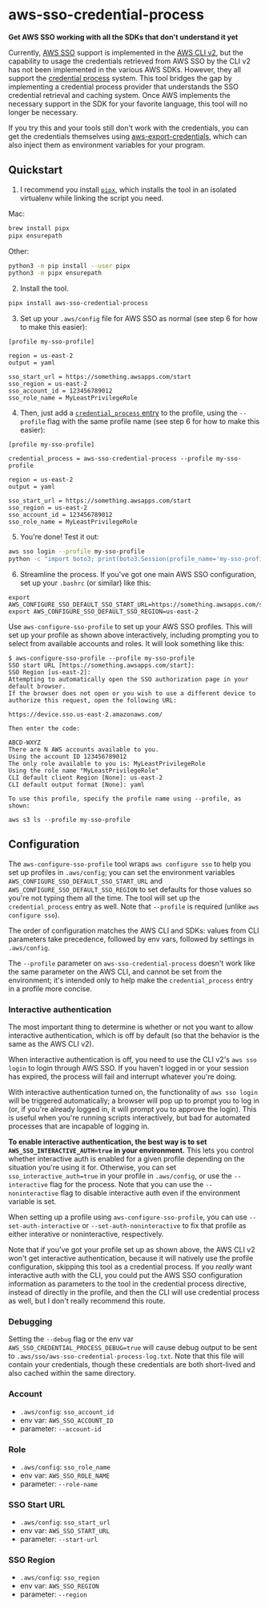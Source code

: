 # aws-sso-credential-process
**Get AWS SSO working with all the SDKs that don't understand it yet**

Currently, [AWS SSO](https://aws.amazon.com/single-sign-on/) support is implemented in the [AWS CLI v2](https://aws.amazon.com/blogs/developer/aws-cli-v2-is-now-generally-available/), but the capability to usage the credentials retrieved from AWS SSO by the CLI v2 has not been implemented in the various AWS SDKs. However, they all support the [credential process](https://docs.aws.amazon.com/cli/latest/userguide/cli-configure-sourcing-external.html) system. This tool bridges the gap by implementing a credential process provider that understands the SSO credential retrieval and caching system. Once AWS implements the necessary support in the SDK for your favorite language, this tool will no longer be necessary.

If you try this and your tools still don't work with the credentials, you can get the credentials themselves using [aws-export-credentials](https://github.com/benkehoe/aws-export-credentials), which can also inject them as environment variables for your program.

## Quickstart

1. I recommend you install [`pipx`](https://pipxproject.github.io/pipx/), which installs the tool in an isolated virtualenv while linking the script you need.

Mac:
```bash
brew install pipx
pipx ensurepath
```

Other:
```bash
python3 -m pip install --user pipx
python3 -m pipx ensurepath
```

2. Install the tool.
```bash
pipx install aws-sso-credential-process
```

3. Set up your `.aws/config` file for AWS SSO as normal (see step 6 for how to make this easier):

```
[profile my-sso-profile]

region = us-east-2
output = yaml

sso_start_url = https://something.awsapps.com/start
sso_region = us-east-2
sso_account_id = 123456789012
sso_role_name = MyLeastPrivilegeRole
```

4. Then, just add a [`credential_process` entry](https://docs.aws.amazon.com/cli/latest/userguide/cli-configure-sourcing-external.html) to the profile, using the `--profile` flag with the same profile name (see step 6 for how to make this easier):

```
[profile my-sso-profile]

credential_process = aws-sso-credential-process --profile my-sso-profile

region = us-east-2
output = yaml

sso_start_url = https://something.awsapps.com/start
sso_region = us-east-2
sso_account_id = 123456789012
sso_role_name = MyLeastPrivilegeRole

```

5. You're done! Test it out:
```bash
aws sso login --profile my-sso-profile
python -c "import boto3; print(boto3.Session(profile_name='my-sso-profile').client('sts').get_caller_identity())"
```

6. Streamline the process. If you've got one main AWS SSO configuration, set up your `.bashrc` (or similar) like this:
```
export AWS_CONFIGURE_SSO_DEFAULT_SSO_START_URL=https://something.awsapps.com/start
export AWS_CONFIGURE_SSO_DEFAULT_SSO_REGION=us-east-2
```

Use `aws-configure-sso-profile` to set up your AWS SSO profiles. This will set up your profile as shown above interactively, including prompting you to select from available accounts and roles. It will look something like this:
```
$ aws-configure-sso-profile --profile my-sso-profile
SSO start URL [https://something.awsapps.com/start]:
SSO Region [us-east-2]:
Attempting to automatically open the SSO authorization page in your default browser.
If the browser does not open or you wish to use a different device to authorize this request, open the following URL:

https://device.sso.us-east-2.amazonaws.com/

Then enter the code:

ABCD-WXYZ
There are N AWS accounts available to you.
Using the account ID 123456789012
The only role available to you is: MyLeastPrivilegeRole
Using the role name "MyLeastPrivilegeRole"
CLI default client Region [None]: us-east-2
CLI default output format [None]: yaml

To use this profile, specify the profile name using --profile, as shown:

aws s3 ls --profile my-sso-profile
```

## Configuration

The `aws-configure-sso-profile` tool wraps `aws configure sso` to help you set up profiles in `.aws/config`; you can set the environment variables `AWS_CONFIGURE_SSO_DEFAULT_SSO_START_URL` and `AWS_CONFIGURE_SSO_DEFAULT_SSO_REGION` to set defaults for those values so you're not typing them all the time. The tool will set up the `credential_process` entry as well. Note that `--profile` is required (unlike `aws configure sso`).

The order of configuration matches the AWS CLI and SDKs: values from CLI parameters take precedence, followed by env vars, followed by settings in `.aws/config`.

The `--profile` parameter on `aws-sso-credential-process` doesn't work like the same parameter on the AWS CLI, and cannot be set from the environment; it's intended only to help make the `credential_process` entry in a profile more concise.

### Interactive authentication

The most important thing to determine is whether or not you want to allow interactive authentication, which is off by default (so that the behavior is the same as the AWS CLI v2).

When interactive authentication is off, you need to use the CLI v2's `aws sso login` to login through AWS SSO. If you haven't logged in or your session has expired, the process will fail and interrupt whatever you're doing.

With interactive authentication turned on, the functionality of `aws sso login` will be triggered automatically; a browser will pop up to prompt you to log in (or, if you're already logged in, it will prompt you to approve the login). This is useful when you're running scripts interactively, but bad for automated processes that are incapable of logging in.

**To enable interactive authentication, the best way is to set `AWS_SSO_INTERACTIVE_AUTH=true` in your environment.** This lets you control whether interactive auth is enabled for a given profile depending on the situation you're using it for. Otherwise, you can set `sso_interactive_auth=true` in your profile in `.aws/config`, or use the `--interactive` flag for the process. Note that you can use the `--noninteractive` flag to disable interactive auth even if the environment variable is set.

When setting up a profile using `aws-configure-sso-profile`, you can use `--set-auth-interactive` or `--set-auth-noninteractive` to fix that profile as either interative or noninteractive, respectively.

Note that if you've got your profile set up as shown above, the AWS CLI v2 won't get interactive authentication, because it will natively use the profile configuration, skipping this tool as a credential process. If you *really* want interactive auth with the CLI, you could put the AWS SSO configuration information as parameters to the tool in the credential process directive, instead of directly in the profile, and then the CLI will use credential process as well, but I don't really recommend this route.

### Debugging
Setting the `--debug` flag or the env var `AWS_SSO_CREDENTIAL_PROCESS_DEBUG=true` will cause debug output to be sent to `.aws/sso/aws-sso-credential-process-log.txt`. Note that this file will contain your credentials, though these credentials are both short-lived and also cached within the same directory.

### Account

* `.aws/config`: `sso_account_id`
* env var: `AWS_SSO_ACCOUNT_ID`
* parameter: `--account-id`

### Role

* `.aws/config`: `sso_role_name`
* env var: `AWS_SSO_ROLE_NAME`
* parameter: `--role-name`

### SSO Start URL

* `.aws/config`: `sso_start_url`
* env var: `AWS_SSO_START_URL`
* parameter: `--start-url`

### SSO Region

* `.aws/config`: `sso_region`
* env var: `AWS_SSO_REGION`
* parameter: `--region`

